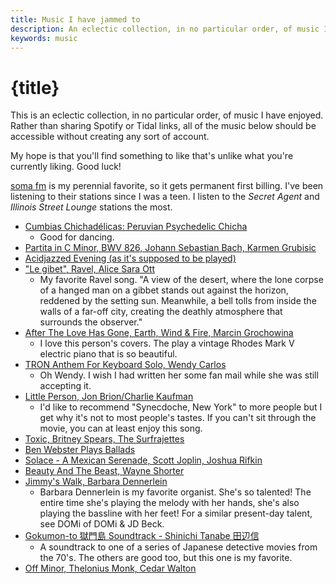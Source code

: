 ```yaml
---
title: Music I have jammed to
description: An eclectic collection, in no particular order, of music I have enjoyed.
keywords: music
---
```


# {title}

This is an eclectic collection, in no particular order, of music I have enjoyed.
Rather than sharing Spotify or Tidal links, all of the music below should be
accessible without creating any sort of account.

My hope is that you'll find something to like that's unlike what you're
currently liking. Good luck!

[soma fm](https://somafm.com/player/) is my perennial favorite, so it gets
permanent first billing. I've been listening to their stations since I was a
teen. I listen to the *Secret Agent* and *Illinois Street Lounge* stations the
most.

- [Cumbias Chichadélicas: Peruvian Psychedelic Chicha](https://www.youtube.com/watch?v=IhgnxSSc8gQ)
  - Good for dancing.
- [Partita in C Minor, BWV 826, Johann Sebastian Bach, Karmen Grubisic](https://www.youtube.com/watch?v=dmljDiP3mq0)
- [Acidjazzed Evening (as it's supposed to be played)](https://www.youtube.com/watch?v=NtUVC11ba4g)
- ["Le gibet", Ravel, Alice Sara Ott](https://www.youtube.com/watch?v=r-Cz8MOxaVc)
  - My favorite Ravel song. "A view of the desert, where the lone corpse of a
    hanged man on a gibbet stands out against the horizon, reddened by the
    setting sun. Meanwhile, a bell tolls from inside the walls of a far-off
    city, creating the deathly atmosphere that surrounds the observer."
- [After The Love Has Gone, Earth, Wind & Fire, Marcin Grochowina](https://www.youtube.com/watch?v=KLIpo8L6EsE)
  - I love this person's covers. The play a vintage Rhodes Mark V electric piano
    that is so beautiful.
- [TRON Anthem For Keyboard Solo, Wendy Carlos](https://www.youtube.com/watch?v=9YojlUghGk8)
  - Oh Wendy. I wish I had written her some fan mail while she was still
    accepting it.
- [Little Person, Jon Brion/Charlie Kaufman](https://www.youtube.com/watch?v=IA_ubhYgjAc)
  - I'd like to recommend "Synecdoche, New York" to more people but I get why
    it's not to most people's tastes. If you can't sit through the movie, you
    can at least enjoy this song.
- [Toxic, Britney Spears, The Surfrajettes](https://www.youtube.com/watch?v=ZAyeVjnJg9E)
- [Ben Webster Plays Ballads](https://www.youtube.com/watch?v=G3ipWLgg0nc)
- [Solace - A Mexican Serenade, Scott Joplin, Joshua Rifkin](https://www.youtube.com/watch?v=7KsF8-32rwI)
- [Beauty And The Beast, Wayne Shorter](https://www.youtube.com/watch?v=0PQKnjwlN6g)
- [Jimmy's Walk, Barbara Dennerlein](https://www.youtube.com/watch?v=LYP7Mxss3_U)
  - Barbara Dennerlein is my favorite organist. She's so talented! The entire
    time she's playing the melody with her hands, she's also playing the
    bassline with her feet! For a similar present-day talent, see DOMi of DOMi &
    JD Beck.
- [Gokumon-to 獄門島 Soundtrack - Shinichi Tanabe 田辺信](https://www.youtube.com/watch?v=jOyUBpEfC0w)
  - A soundtrack to one of a series of Japanese detective movies from the 70's.
    The others are good too, but this one is my favorite.
- [Off Minor, Thelonius Monk, Cedar Walton](https://www.youtube.com/watch?v=8IJElKZweYs)
